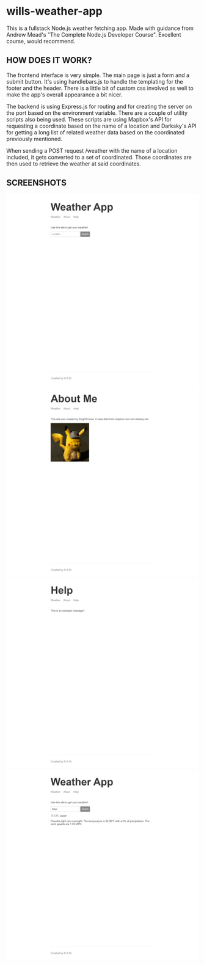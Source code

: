 # wills-weather-app
This is a fullstack Node.js weather fetching app. Made with guidance from Andrew Mead's "The Complete Node.js Developer Course". Excellent course, would recommend.

## HOW DOES IT WORK?
The frontend interface is very simple. The main page is just a form and a submit button. It's using handlebars.js to handle the templating for the footer and the header. There is a little bit of custom css involved as well to make the app's overall appearance a bit nicer.

The backend is using Express.js for routing and for creating the server on the port based on the environment variable. There are a couple of utility scripts also being used. These scripts are using Mapbox's API for requesting a coordinate based on the name of a location and Darksky's API for getting a long list of related weather data based on the coordinated previously mentioned.

When sending a POST request /weather with the name of a location included, it gets converted to a set of coordinated. Those coordinates are then used to retrieve the weather at said coordinates.

## SCREENSHOTS
![picture of index page](./docs/wills-nodejs-weather-app.herokuapp.com_99d31f5aa3f4.jpg)
![picture of about page](./docs/wills-nodejs-weather-app.herokuapp.com_2ee7e23365df.jpg)
![picture of help page](./docs/wills-nodejs-weather-app.herokuapp.com_4652f4a49528.jpg)
![picture of what a returned request looks like](./docs/wills-nodejs-weather-app.herokuapp.com_32542d3ae047.jpg)